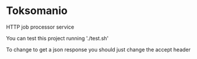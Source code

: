 # Toksomanio

HTTP job processor service

You can test this project running './test.sh'

To change to get a json response you should just change the accept header



